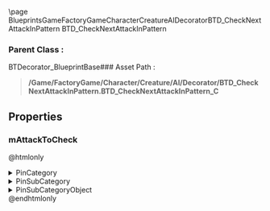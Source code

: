 \page BlueprintsGameFactoryGameCharacterCreatureAIDecoratorBTD_CheckNextAttackInPattern BTD_CheckNextAttackInPattern
### Parent Class :
BTDecorator_BlueprintBase### Asset Path :
<b><blockquote>/Game/FactoryGame/Character/Creature/AI/Decorator/BTD_CheckNextAttackInPattern.BTD_CheckNextAttackInPattern_C</blockquote></b>
## Properties

### mAttackToCheck
@htmlonly
<details>
 <summary>PinCategory</summary>
<blockquote>Class</blockquote>
</details>
<details>
 <summary>PinSubCategory</summary>
<blockquote>Class</blockquote>
</details>
<details>
 <summary>PinSubCategoryObject</summary>
<b><a href="_class_script_f_g_attack.html"><blockquote>FGAttack</blockquote></a></b>
</details>
@endhtmlonly


